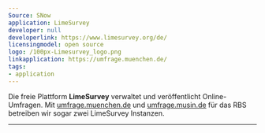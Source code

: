 ```yaml
---
Source: SNow
application: LimeSurvey
developer: null
developerlink: https://www.limesurvey.org/de/
licensingmodel: open source
logo: /100px-Limesurvey_logo.png
linkapplication: https://umfrage.muenchen.de/
tags:
- application
---
```

Die freie Plattform __LimeSurvey__ verwaltet und veröffentlicht Online-Umfragen.
Mit [umfrage.muenchen.de](https://umfrage.muenchen.de) und [umfrage.musin.de](https://umfrage.musin.de/) für das RBS betreiben wir sogar zwei LimeSurvey Instanzen.

---

